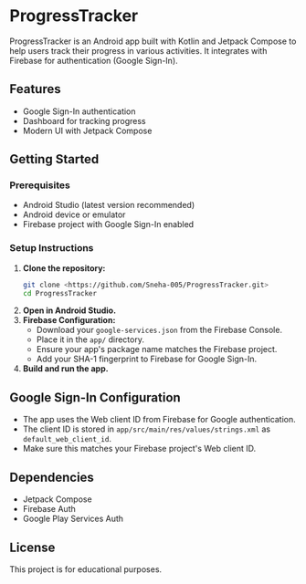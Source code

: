 # ProgressTracker

ProgressTracker is an Android app built with Kotlin and Jetpack Compose to help users track their progress in various activities. It integrates with Firebase for authentication (Google Sign-In).

## Features
- Google Sign-In authentication
- Dashboard for tracking progress
- Modern UI with Jetpack Compose

## Getting Started

### Prerequisites
- Android Studio (latest version recommended)
- Android device or emulator
- Firebase project with Google Sign-In enabled

### Setup Instructions
1. **Clone the repository:**
   ```sh
   git clone <https://github.com/Sneha-005/ProgressTracker.git>
   cd ProgressTracker
   ```
2. **Open in Android Studio.**
3. **Firebase Configuration:**
   - Download your `google-services.json` from the Firebase Console.
   - Place it in the `app/` directory.
   - Ensure your app's package name matches the Firebase project.
   - Add your SHA-1 fingerprint to Firebase for Google Sign-In.
4. **Build and run the app.**

## Google Sign-In Configuration
- The app uses the Web client ID from Firebase for Google authentication.
- The client ID is stored in `app/src/main/res/values/strings.xml` as `default_web_client_id`.
- Make sure this matches your Firebase project's Web client ID.

## Dependencies
- Jetpack Compose
- Firebase Auth
- Google Play Services Auth

## License
This project is for educational purposes. 